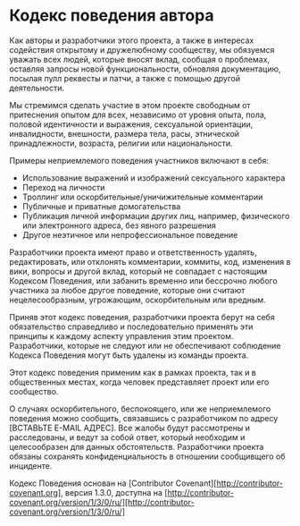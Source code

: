 # Кодекс поведения автора

Как авторы и разработчики этого проекта, а также в интересах содействия открытому
и дружелюбному сообществу, мы обязуемся уважать всех людей,
которые вносят вклад, сообщая о проблемах, оставляя запросы новой
функциональности, обновляя документацию, посылая пулл реквесты и патчи,
а также с помощью другой деятельности.

Мы стремимся сделать участие в этом проекте свободным от притеснения
опытом для всех, независимо от уровня опыта, пола, половой идентичности и выражения,
сексуальной ориентации, инвалидности, внешности, размера тела, расы,
этнической принадлежности, возраста, религии или национальности.

Примеры неприемлемого поведения участников включают в себя:

* Использование выражений и изображений сексуального характера
* Переход на личности
* Троллинг или оскорбительные/уничижительные комментарии
* Публичные и приватные домогательства
* Публикация личной информации других лиц, например,
физического или электронного адреса, без явного разрешения
* Другое неэтичное или непрофессиональное поведение

Разработчики проекта имеют право и ответственность удалять, редактировать,
или отклонять комментарии, коммиты, код, изменения в вики,
вопросы и другой вклад, который не совпадает с настоящим Кодексом Поведения,
или забанить временно или бессрочно любого участника за любое другое поведение,
которые они считают нецелесообразным, угрожающим, оскорбительным или вредным.

Приняв этот кодекс поведения, разработчики проекта берут на себя обязательство
справедливо и последовательно применять эти принципы к каждому
аспекту управления этим проектом.
Разработчики, которые не следуют или не обеспечивают
соблюдение Кодекса Поведения могут быть удалены из команды проекта.

Этот кодекс поведения применим как в рамках проекта,
так и в общественных местах, когда человек представляет
проект или его сообщество.

О случаях оскорбительного, беспокоящего, или же неприемлемого поведения
можно сообщить, связавшись с разработчиком по адресу [ВСТАВЬТЕ E-MAIL АДРЕС].
Все жалобы будут рассмотрены и расследованы, и ведут за собой ответ, который
необходим и целесообразен для данных обстоятельств.
Разработчики проекта обязаны сохранять конфиденциальность
в отношении сообщивщего об инциденте.

Кодекс Поведения основан на [Contributor Covenant][http://contributor-covenant.org],
версия 1.3.0, доступна на
[http://contributor-covenant.org/version/1/3/0/ru/][http://contributor-covenant.org/version/1/3/0/ru/]
